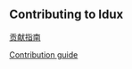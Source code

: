 ## Contributing to Idux

[贡献指南](https://github.com/IduxFE/idux/blob/main/docs/contributing.zh.md)

[Contribution guide](https://github.com/IduxFE/idux/blob/main/docs/contributing.en.md)
